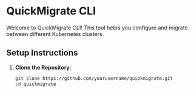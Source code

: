 # QuickMigrate CLI

Welcome to QuickMigrate CLI! This tool helps you configure and migrate between different Kubernetes clusters.

## Setup Instructions

1. **Clone the Repository**:
   ```bash
   git clone https://github.com/yourusername/quickmigrate.git
   cd quickmigrate
